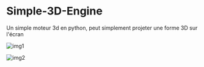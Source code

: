 # Simple-3D-Engine
Un simple moteur 3d en python, peut simplement projeter une forme 3D sur l'écran

![img1](https://user-images.githubusercontent.com/70845195/220068496-417ca264-f5fe-4530-a266-c88df6f69b62.png)

![img2](https://user-images.githubusercontent.com/70845195/220069945-a7d69134-5731-4a49-9657-afa2b8db084a.png)
